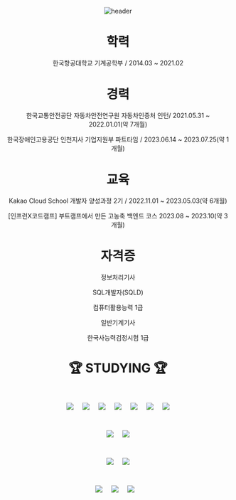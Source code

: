 <div align="center">

![header](https://capsule-render.vercel.app/api?type=waving&color=timeGradient&height=150&section=header&text=풀스택%20개발자를%20꿈%20꿉니다.&fontSize=60&animation=twinkling)
</br>
<h1>학력</h1>

한국항공대학교 기계공학부 / 2014.03 ~ 2021.02</p>

<h1>경력</h1>
한국교통안전공단 자동차안전연구원 자동차인증처 인턴/ 2021.05.31 ~ 2022.01.01(약 7개월)</p>
한국장애인고용공단 인천지사 기업지원부 파트타임 / 2023.06.14 ~ 2023.07.25(약 1개월)</p>

<h1>교육</h1>
Kakao Cloud School 개발자 양성과정 2기 / 2022.11.01 ~ 2023.05.03(약 6개월)</p>
[인프런X코드캠프] 부트캠프에서 만든 고농축 백엔드 코스 2023.08 ~ 2023.10(약 3개월)

<h1>자격증</h1>
정보처리기사</p>
SQL개발자(SQLD)</p>
컴퓨터활용능력 1급</p>
일반기계기사</p>
한국사능력검정시험 1급</p>

<h1>🏆 STUDYING 🏆<h1>
<img src="https://img.shields.io/badge/HTML5-E34F26?style=for-the-badge&logo=html5&logoColor=white"/>
&nbsp;
<img src="https://img.shields.io/badge/CSS3-1572B6?style=for-the-badge&logo=css3&logoColor=white"/>
&nbsp;
<img src="https://img.shields.io/badge/Tailwind CSS-06B6D4?style=for-the-badge&logo=Tailwind CSS&logoColor=white"/>
&nbsp;
<img src="https://img.shields.io/badge/Javascript-F7DF1E?style=for-the-badge&logo=javascript&logoColor=white">
&nbsp;
<img src="https://img.shields.io/badge/next.js-000000?style=for-the-badge&logo=nextdotjs&logoColor=white">
&nbsp;
<img src="https://img.shields.io/badge/NestJs-ea2845?style=for-the-badge&logo=nestjs&logoColor=white">
  &nbsp;
<img src="https://img.shields.io/badge/React-61DAFB?style=for-the-badge&logo=React&logoColor=black"/>
</p>
  
<img src="https://img.shields.io/badge/java-007396?style=for-the-badge&logo=java&logoColor=white">
&nbsp;
<img src="https://img.shields.io/badge/SPRING BOOT-brightgreen?style=for-the-badge&logo=springboot&logoColor=white">
</p>

<img src="https://img.shields.io/badge/MySQL-lightgrey?logo=mysql&style=for-the-badge&logoColor=white&labelColor=blue">
&nbsp;
<img src="https://img.shields.io/badge/MongoDB-47A248?style=for-the-badge&logo=MongoDB&logoColor=white"/>
</p>

<img src="https://img.shields.io/badge/Jira-0052CC?style=for-the-badge&logo=jira&logoColor=white">
&nbsp;
<img src="https://img.shields.io/badge/Slack-4A154B?style=for-the-badge&logo=slack&logoColor=white">
&nbsp;
<img src="https://img.shields.io/badge/Notion-000000?style=for-the-badge&logo=notion&logoColor=white">
&nbsp;

</br>
</div>
